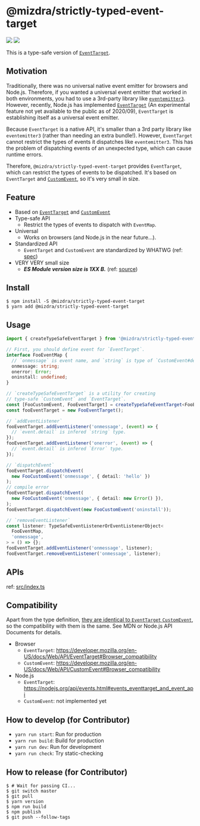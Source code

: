 # @mizdra/strictly-typed-event-target

![](<https://img.badgesize.io/https:/unpkg.com/@mizdra/strictly-typed-event-target/dist/esm/index.js.svg?compression=gzip&label=esm%20size%20(without%20minify)>) ![](<https://img.badgesize.io/https:/unpkg.com/@mizdra/strictly-typed-event-target/dist/umd/index.js.svg?compression=gzip&label=umd%20size%20(without%20minify)>)

This is a type-safe version of [`EventTarget`](https://developer.mozilla.org/en-US/docs/Web/API/EventTarget).

## Motivation

Traditionally, there was no universal native event emitter for browsers and Node.js. Therefore, if you wanted a universal event emitter that worked in both environments, you had to use a 3rd-party library like [`eventemitter3`](https://github.com/primus/eventemitter3). However, recently, Node.js has implemented [`EventTarget`](https://developer.mozilla.org/en-US/docs/Web/API/EventTarget) (An experimental feature not yet available to the public as of 2020/09), `EventTarget` is establishing itself as a universal event emitter.

Because `EventTarget` is a native API, it's smaller than a 3rd party library like `eventemitter3` (rather than needing an extra bundle!). However, `EventTarget` cannot restrict the types of events it dispatches like `eventemitter3`. This has the problem of dispatching events of an unexpected type, which can cause runtime errors.

Therefore, `@mizdra/strictly-typed-event-target` provides `EventTarget`, which can restrict the types of events to be dispatched. It's based on `EventTarget` and [`CustomEvent`](https://developer.mozilla.org/en-US/docs/Web/API/CustomEvent), so it's very small in size.

## Feature

- Based on [`EventTarget`](https://developer.mozilla.org/en-US/docs/Web/API/EventTarget) and [`CustomEvent`](https://developer.mozilla.org/en-US/docs/Web/API/CustomEvent)
- Type-safe API
  - Restrict the types of events to dispatch with `EventMap`.
- Universal
  - Works on browsers (and Node.js in the near future...).
- Standardized API
  - `EventTarget` and `CustomEvent` are standardized by WHATWG (ref: [spec](https://dom.spec.whatwg.org/#interface-eventtarget))
- VERY VERY small size
  - **_ES Module version size is 1XX B._** (ref: [source](https://unpkg.com/@mizdra/strictly-typed-event-target/dist/esm/index.js))

## Install

```console
$ npm install -S @mizdra/strictly-typed-event-target
$ yarn add @mizdra/strictly-typed-event-target
```

## Usage

<!-- prettier-ignore-start -->
```typescript
import { createTypeSafeEventTarget } from '@mizdra/strictly-typed-event-target';

// First, you should define event for `EventTarget`.
interface FooEventMap {
  // `onmessage` is event name, and `string` is type of `CustomEvent#detail`.
  onmessage: string;
  onerror: Error;
  oninstall: undefined;
}

// `createTypeSafeEventTarget` is a utility for creating
// type-safe `CustomEvent` and `EventTarget`.
const [FooCustomEvent, FooEventTarget] = createTypeSafeEventTarget<FooEventMap>();
const fooEventTarget = new FooEventTarget();

// `addEventListener`
fooEventTarget.addEventListener('onmessage', (event) => {
  // `event.detail` is infered `string` type.
});
fooEventTarget.addEventListener('onerror', (event) => {
  // `event.detail` is infered `Error` type.
});

// `dispatchEvent`
fooEventTarget.dispatchEvent(
  new FooCustomEvent('onmessage', { detail: 'hello' })
);
// compile error
fooEventTarget.dispatchEvent(
  new FooCustomEvent('onmessage', { detail: new Error() }),
);
fooEventTarget.dispatchEvent(new FooCustomEvent('oninstall'));

// `removeEventListener`
const listener: TypeSafeEventListenerOrEventListenerObject<
  FooEventMap,
  'onmessage',
> = () => {};
fooEventTarget.addEventListener('onmessage', listener);
fooEventTarget.removeEventListener('onmessage', listener);
```
<!-- prettier-ignore-end -->

## APIs

ref: [src/index.ts](https://github.com/mizdra/strictly-typed-event-target/blob/master/src/index.ts)

## Compatibility

Apart from the type definition, [they are identical to `EventTarget` `CustomEvent`](https://github.com/mizdra/strictly-typed-event-target/blob/master/src/index.ts), so the compatibility with them is the same. See MDN or Node.js API Documents for details.

- Browser
  - `EventTarget`: https://developer.mozilla.org/en-US/docs/Web/API/EventTarget#Browser_compatibility
  - `CustomEvent`: https://developer.mozilla.org/en-US/docs/Web/API/CustomEvent#Browser_compatibility
- Node.js
  - `EventTarget`: https://nodejs.org/api/events.html#events_eventtarget_and_event_api
  - `CustomEvent`: not implemented yet

## How to develop (for Contributor)

- `yarn run start`: Run for production
- `yarn run build`: Build for production
- `yarn run dev`: Run for development
- `yarn run check`: Try static-checking

## How to release (for Contributor)

```console
$ # Wait for passing CI...
$ git switch master
$ git pull
$ yarn version
$ npm run build
$ npm publish
$ git push --follow-tags
```
